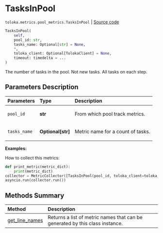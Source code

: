 # TasksInPool
`toloka.metrics.pool_metrics.TasksInPool` | [Source code](https://github.com/Toloka/toloka-kit/blob/v0.1.24/src/metrics/pool_metrics.py#L283)

```python
TasksInPool(
    self,
    pool_id: str,
    tasks_name: Optional[str] = None,
    *,
    toloka_client: Optional[TolokaClient] = None,
    timeout: timedelta = ...
)
```

The number of tasks in the pool. Not new tasks. All tasks on each step.

## Parameters Description

| Parameters | Type | Description |
| :----------| :----| :-----------|
`pool_id`|**str**|<p>From which pool track metrics.</p>
`tasks_name`|**Optional\[str\]**|<p>Metric name for a count of tasks.</p>

**Examples:**

How to collect this metrics:
```python
def print_metric(metric_dict):
    print(metric_dict)
collector = MetricCollector([TasksInPool(pool_id, toloka_client=toloka_client)], print_metric)
asyncio.run(collector.run())
```
## Methods Summary

| Method | Description |
| :------| :-----------|
[get_line_names](toloka.metrics.pool_metrics.TasksInPool.get_line_names.md)| Returns a list of metric names that can be generated by this class instance.
